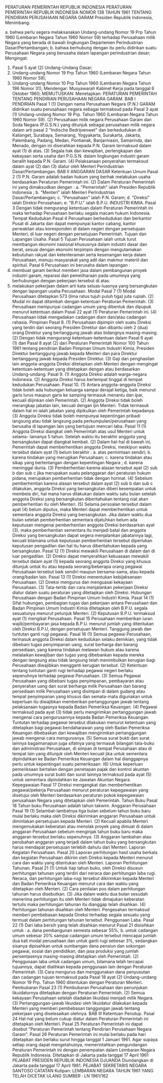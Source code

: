  PERATURAN PEMERINTAH REPUBLIK INDONESIA PERATURAN PEMERINTAH REPUBLIK INDONESIA NOMOR 138 TAHUN 1961 TENTANG PENDIRIAN PERUSAHAAN NEGARA GARAM Presiden Republik Indonesia,
Menimbang:

a. bahwa perlu segera melaksanakan Undang-undang Nomor 19 Prp Tahun 1960 (Lembaran Negara Tahun 1960 Nomor 59) terhadap Perusahaan milik Negara yang berada di bawah lingkungan Departemen Perindustrian Dasar/Pertambangan;
b. bahwa berhubung dengan itu perlu didirikan suatu Perusahaan Negara yang berusaha dalam lapangan perindustrian dasar;
Mengingat:

1. Pasal 5 ayat (2) Undang-Undang Dasar;
2. Undang-undang Nomor 19 Prp Tahun 1960 (Lembaran Negara Tahun 1960 Nomor 59);
3. Undang-undang Nomor 10 Prp Tahun 1960 (Lembaran Negara Tahun 196 Nomor 31); Mendengar: Musyawarah Kabinet Kerja pada tanggal 6 Oktober 1960;
MEMUTUSKAN:
 Menetapkan: PERATURAN PEMERINTAH TENTANG PENDIRIAN PERUSAHAAN NEGARA GARAM.
BAB I PENDIRIAN
Pasal 1
(1) Dengan nama Perusahaan Negara (P.N.) GARAM didirikan suatu perusahaan negara sebagai termaksud pada Pasal 3 ayat (1) Undang-undang Nomor 19 Prp. Tahun 1960 (Lembaran Negara Tahun 1960 Nomor 59).
(2) Perusahaan milik negara Perusahaan Garam dan Soda Negara (P.G.S.N.) yang ditunjuk sebagai perusahaan milik negara dalam arti pasal 2 "Indische Bedrijvenwet" dan berkedudukan di Kalianget, Surabaya, Semarang, Yogyakarta, Surakarta, Jakarta, Palembang, Padang, Medan, Pontianak, Banjarmasin, Samarinda, dan Menado, dengan ini diserahkan kepada P.N. Garam termaksud dalam ayat (1) di atas.
(3) Segala hak dan kewajiban, perlengkapan dan kekayaan serta usaha dari P.G.S.N. dalam lingkungan industri garam beralih kepada P.N. Garam.
(4) Pelaksanaan penyerahan termaksud dalam ayat (2) dan (3) diatur oleh Menteri Perindustrian Dasar/Pertambangan.
BAB II ANGGARAN DASAR Ketentuan Umum
Pasal 2
(1) P.N. Garam adalah badan hukum yang berhak melakukan usaha berdasarkan Peraturan Pemerintah ini.
(2) Dalam Peraturan Pemerintah ini yang dimaksudkan dengan :
a. "Pemerintah" ialah Presiden Republik Indonesia ;
b. "Menteri" ialah Menteri Perindustrian Dasar/Pertambangan;
c. "Perusahaan" ialah P.N. Garam;
d. "Direksi" ialah Direksi Perusahaan;
e. "B.P.U." ialah B.P.U. INDUSTRI KIMIA.
Pasal 3
Dengan tidak mengurangi ketentuan dalam Peraturan Pemerintah ini maka terhadap Perusahaan berlaku segala macam hukum Indonesia. Tempat Kedudukan
Pasal 4
Perusahaan berkedudukan dan berkantor Pusat di Jakarta dan dapat mempunyai kantor cabang, kantor perwakilan atau koresponden di dalam negeri dengan persetujuan Menteri, di luar negeri dengan persetujuan Pemerintah. Tujuan dan Lapangan Usaha.
Pasal 5
Tujuan Perusahaan ialah untuk turut membangun ekonomi nasional khususnya dalam industri dasar dan berat, sesuai dengan ekonomi terpimpin dengan mengutamakan kebutuhan rakyat dan ketenteraman serta kesenangan kerja dalam Perusahaan, menuju masyarakat yang adil dan makmur materiil dan spirituil. Pasal 6 Perusahaan ini berusaha dalam lapangan :
1. membuat garam berikut memberi jasa dalam pembangunan proyek industri garam, reparasi dan pemeliharaan pada umumnya yang berhubungan dengan pekerjaan tersebut di atas.
2. melakukan pekerjaan dalam arti kata seluas-luasnya yang bersangkutan dengan lapangan usaha Perusahaan. Modal
Pasal 7
(1) Modal Perusahaan ditetapkan 573 (lima ratus tujuh puluh tiga) juta rupiah.
(2) Modal ini dapat ditambah dengan ketentuan Peraturan Pemerintah.
(3) Perusahaan mempunyai cadangan umum yang dibentuk dan dipupuk menurut ketentuan dalam Pasal 22 ayat (1) Peraturan Pemerintah ini.
(4) Perusahaan tidak mengadakan cadangan diam dan/atau cadangan rahasia. Pimpinan Pasal 8.
(1) Perusahaan dipimpin oleh suatu Direksi yang terdiri dari seorang Presiden Direktur dan dibantu oleh 2 (dua) orang Direktur yang bertanggung jawab atas bidangnya masing-masing.
(2) Dengan tidak mengurangi ketentuan-ketentuan dalam Pasal 6 ayat (1) dan Pasal 8 ayat (2) dari Peraturan Pemerintah Nomor 100 Tahun 1961 tentang pendirian Badan Pimpinan Umum Industri Kimia, Presiden Direktur bertanggung jawab kepada Menteri dan para Direktur bertanggung jawab kepada Presiden Direktur.
(3) Gaji dan penghasilan lain anggota-anggota Direksi ditetapkan oleh Menteri dengan mengingat ketentuan-ketentuan yang ditetapkan dengan atau berdasarkan Undang-undang. Pasal 9.
(1) Anggota Direksi adalah warga-negara Indonesia.
(2) Anggota Direksi harus bertempat tinggal di tempat kedudukan Perusahaan. Pasal 10.
(1) Antara anggota-anggota Direksi tidak boleh ada hubungan keluarga sampai derajat ketiga, baik menurut garis lurus maupun garis ke samping termasuk menantu dan ipar, kecuali diijinkan oleh Pemerintah.
(2) Anggota Direksi tidak boleh merangkap jabatan lain, kecuali dengan ijin Menteri. Tidak termasuk dalam hal ini ialah jabatan yang dipikulkan oleh Pemerintah kepadanya.
(3) Anggota Direksi tidak boleh mempunyai kepentingan pribadi langsung atau tidak langsung pada perkumpulan/perusahaan yang berusaha di lapangan lain yang bertujuan mencari laba.
Pasal 11
(1) Anggota Direksi diangkat oleh Pemerintah atas usul Menteri untuk selama- lamanya 5 tahun. Setelah waktu itu berakhir anggota yang bersangkutan dapat diangkat kembali.
(2) Dalam hal-hal di bawah ini, Pemerintah dapat memberhentikan anggota Direksi, meskipun waktu tersebut dalam ayat (1) belum berakhir :
a. atas permintaan sendiri;
b. karena tindakan yang merugikan Perusahaan;
c. karena tindakan atau sikap yang bertentangan dengan kepentingan Negara ;
d. karena meninggal dunia.
(3) Pemberhentian karena alasan tersebut ayat (2) sub b dan sub c jika merupakan suatu pelanggaran dari peraturan hukum pidana, merupakan pemberhentian tidak dengan hormat.
(4) Sebelum pemberhentian karena alasan tersebut dalam ayat (2) sub b dan sub c dilakukan, anggota Direksi yang bersangkutan diberi kesempatan untuk membela diri, hal mana harus dilakukan dalam waktu satu bulan setelah anggota Direksi yang bersangkutan diberitahukan tentang niat akan pemberhentian itu oleh Menteri.
(5) Selama persoalan tersebut dalam ayat (4) belum diputus, maka Menteri dapat memberhentikan untuk sementara anggota Direksi yang bersangkutan. Jika dalam waktu dua bulan setelah pemberhentian sementara dijatuhkan belum ada keputusan mengenai pemberhentian anggota Direksi berdasarkan ayat (3), maka pemberhentian sementara itu menjadi batal dan anggota Direksi yang bersangkutan dapat segera menjalankan jabatannya lagi, kecuali bilamana untuk keputusan pemberhentian tersebut diperlukan keputusan pengadilan dan hal itu harus diberitahukan kepada yang bersangkutan.
Pasal 12
(1) Direksi mewakili Perusahaan di dalam dan di luar pengadilan.
(2) Direksi dapat menyerahkan kekuasaan mewakili tersebut dalam ayat (1) kepada seorang anggota Direksi yang khusus ditunjuk untuk itu atau kepada seorang/beberapa orang pegawai Perusahaan tersebut baik sendiri maupun bersama-sama, atau kepada orang/badan lain.
Pasal 13
(1) Direksi menentukan kebijaksanaan Perusahaan.
(2) Direksi mengurus dan menguasai kekayaan Perusahaan.
(3) Tata-tertib dan cara menjalankan pekerjaan Direksi diatur dalam suatu peraturan yang ditetapkan oleh Direksi. Hubungan Perusahaan dengan Badan Pimpinan Umum Industri Kimia.
Pasal 14
(1) Sifat hubungan, pembagian tugas dan pekerjaan antara Perusahaan dan Badan Pimpinan Umum Industri Kimia ditetapkan oleh B.P.U. segala sesuatunya menurut petunjuk Menteri.
(2) Keputusan B.P.U. termaksud ayat (1) mengikat Perusahaan.
Pasal 15
Perusahaan memberikan iuran wajib/pembayaran jasa kepada B.P.U. menurut jumlah yang ditentukan oleh Direksi B.P.U, dengan persetujuan Menteri. Tanggung jawab dan tuntutan ganti rugi pegawai.
Pasal 16
(1) Semua pegawai Perusahaan, termasuk anggota Direksi dalam kedudukan selaku demikian, yang tidak dibebani tugas penyimpanan uang, surat berharga dan barang persediaan, yang karena tindakan melawan hukum atau karena melalaikan kewajiban dan tugas yang dibebankan kepada mereka dengan langsung atau tidak langsung telah menimbulkan kerugian bagi Perusahaan diwajibkan mengganti kerugian tersebut.
(2) Ketentuan tentang tuntutan ganti rugi terhadap pegawai negeri berlaku sepenuhnya terhadap pegawai Perusahaan.
(3) Semua Pegawai Perusahaan yang dibebani tugas penyimpanan, pembayaran atau penyerahan uang dan surat berharga milik Perusahaan dan barang persediaan milik Perusahaan yang disimpan di dalam gudang atau tempat penyimpanan yang khusus dan semata-mata digunakan untuk keperluan itu diwajibkan memberikan pertanggungan jawab tentang pelaksanaan tugasnya kepada Badan Pemeriksa Keuangan.
(4) Pegawai termaksud pada ayat (3) tidak perlu mengirimkan pertanggungan jawab mengenai cara pengurusannya kepada Badan Pemeriksa Keuangan. Tuntutan terhadap pegawai tersebut dilakukan menurut ketentuan yang ditetapkan bagi pegawai bendaharawan yang oleh Badan Pemeriksa Keuangan dibebaskan dari kewajiban mengirimkan pertanggungan jawab mengenai cara mengurusnya.
(5) Semua surat bukti dan surat lainnya bagaimanapun juga sifatnya yang termasuk bilangan tata-buku dan administrasi Perusahaan, di simpan di tempat Perusahaan atau di tempat lain yang ditunjuk oleh Menteri kecuali jika untuk sementara dipindahkan ke Badan Pemeriksa Keuangan dalam hal dianggapnya perlu untuk kepentingan suatu pemeriksaan.
(6) Untuk keperluan pemeriksaan bertalian dengan penetapan pajak dan kontrol akuntan pada umumnya surat bukti dan surat lainnya termaksud pada ayat (5) untuk sementara dipindahkan ke Jawatan Akuntan Negara. Kepegawaian
Pasal 17
Direksi mengangkat dan memberhentikan pegawai/pekerja Perusahaan menurut peraturan kepegawaian yang disetujui oleh Menteri berdasarkan peraturan pokok kepegawaian perusahaan Negara yang ditetapkan oleh Pemerintah. Tahun Buku
Pasal 18
Tahun buku Perusahaan adalah tahun takwim. Anggaran Perusahaan
Pasal 19
(1) Selambat-lambatnya tiga bulan sebelum tahun buku baru mulai berlaku maka oleh Direksi dikirimkan anggaran Perusahaan untuk dimintakan persetujuan kepada Menteri.
(2) Kecuali apabila Menteri mengemukakan keberatan atau menolak proyek yang dimuat di dalam anggaran Perusahaan sebelum menginjak tahun buku baru maka anggaran tersebut berlaku sepenuhnya.
(3) Anggaran tambahan atau perubahan anggaran yang terjadi dalam tahun buku yang bersangkutan harus mendapat persetujuan terlebih dahulu dari Menteri. Laporan Kegiatan Perusahaan.
Pasal 20
Laporan perhitungan hasil usaha berkala dan kegiatan Perusahaan dikirim oleh Direksi kepada Menteri menurut cara dan waktu yang ditentukan oleh Menteri. Laporan Perhitungan Tahunan.
Pasal 21
(1) Untuk tiap tahun buku, oleh Direksi disusun perhitungan tahunan yang terdiri dari neraca dan perhitungan laba rugi. Neraca, dan perhitungan laba-rugi tersebut dikirimkan kepada Menteri dan Badan Pemeriksa Keuangan menurut cara dan waktu yang ditetapkan oleh Menteri.
(2) Cara penilaian pos dalam perhitungan tahunan harus disebutkan.
(3) Jika dalam waktu dua bulan sesudah menerima perhitungan itu oleh Menteri tidak dimajukan keberatan tertulis maka perhitungan tahunan itu dianggap telah disahkan.
(4) Perhitungan tahunan disahkan oleh Menteri. Pengesahan termaksud memberi pembebasan kepada Direksi terhadap segala sesuatu yang termuat dalam perhitungan tahunan tersebut. Penggunaan Laba.
Pasal 22
(1) Dari laba bersih yang telah disahkan menurut Pasal 21 disisihkan untuk :
a. dana pembangunan semesta sebesar 55%;
b. untuk cadangan umum sebesar 20% sampai cadangan umum tersebut mencapai jumlah dua kali modal perusahaan dan untuk ganti rugi sebesar 3%, sedangkan sisanya dipisahkan untuk sumbangan dana pensiun dan sokongan pegawai, sosial dan pendidikan, dan jasa produksi yang jumlah persentasenya masing-masing ditetapkan oleh Pemerintah.
(2) Penggunaan laba untuk cadangan umum, bilamana telah tercapai tujuannya, dapat dialihkan kepada penggunaan lain dengan Peraturan Pemerintah.
(3) Cara mengurus dan menggunakan dana penyusutan dan cadangan tujuan termaksud pada Pasal 18 ayat (2) Undang-undang Nomor 19 Prp. Tahun 1960 ditentukan dengan Peraturan Menteri. Pembubaran
Pasal 23
(1) Pembubaran Perusahaan dan penunjukan likuidaturnya ditetapkan dengan Peraturan Pemerintah.
(2) Semua kekayaan Perusahaan setelah diadakan likuidasi menjadi milik Negara.
(3) Pertanggungan-jawab likuidasi oleh likuidatur dilakukan kepada Menteri yang memberi pembebasan tanggungan jawab tentang pekerjaan yang diselesaikan olehnya.
BAB III Ketentuan Penutup.
Pasal 24
Hal-hal yang belum cukup diatur dalam Peraturan Pemerintah ini ditetapkan oleh Menteri. Pasal 25 Peraturan Pemerintah ini dapat disebut "Peraturan Pemerintah tentang Pendirian Perusahaan Negara Garam". Pasal 26 Peraturan Pemerintah ini mulai berlaku pada hari ditetapkan dan berlaku surut hingga tanggal 1 Januari 1961. Agar supaya setiap orang dapat mengetahuinya, memerintahkan pengundangan Peraturan Pemerintah ini dengan penempatan dalam Lembaran Negara Republik Indonesia. Ditetapkan di Jakarta pada tanggal 17 April 1961 PEJABAT PRESIDEN REPUBLIK INDONESIA DJUANDA Diundangkan di Jakarta pada tanggal 17 April 1961. PEJABAT SEKRETARIS NEGARA SANTOSO CATATAN Kutipan: LEMBARAN NEGARA TAHUN 1961 YANG TELAH DICETAK ULANG SUMBER : LN 1961/162